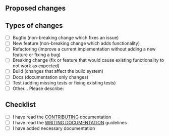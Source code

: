 ## Proposed changes
<!--
Describe the big picture of your changes here to communicate to the maintainers why we should accept this pull request. If it fixes a bug or resolves a feature request, be sure to link to that issue.
-->

## Types of changes
<!--
What types of changes does your code introduce?
_Put an `x` in the boxes that apply and remove the rest of them: keep this PR as concise, but descriptive, as possible.._
-->

- [ ] Bugfix (non-breaking change which fixes an issue)
- [ ] New feature (non-breaking change which adds functionality)
- [ ] Refactoring (improve a current implementation without adding a new feature or fixing a bug)
- [ ] Breaking change (fix or feature that would cause existing functionality to not work as expected)
- [ ] Build (changes that affect the build system)
- [ ] Docs (documentation only changes)
- [ ] Test (adding missing tests or fixing existing tests)
- [ ] Other... Please describe:

## Checklist
<!--
_Put an `x` in the boxes that apply and remove this text and the rest of them. You can also fill these out after creating the PR. If you're unsure about any of them, don't hesitate to ask. We're re here to help! This is simply a reminder of what we are going to look for before merging your code._
-->

- [ ] I have read the [CONTRIBUTING](https://docs.ark.io/guidebook/contribution-guidelines/contributing.html) documentation
- [ ] I have read the [WRITING DOCUMENTATION](https://docs.ark.io/guidebook/contribution-guidelines/writing-documentation.html) guidelines
- [ ] I have added necessary documentation
<!--

## Further comments

If this is a relatively large or complex change, kick off the discussion by explaining why you chose the solution you did and what alternatives you considered, etc...
-->


